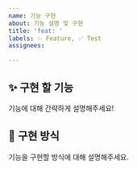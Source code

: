 ```yaml
---
name: 기능 구현
about: 기능 설명 및 구현
title: 'feat: '
labels: ✨ Feature, ✅ Test
assignees: 

---
```


## ✨ 구현 할 기능
기능에 대해 간략하게 설명해주세요!

## 📢 구현 방식
기능을 구현할 방식에 대해 설명해주세요.

<br>

[//]: # (### 📕 래퍼런스)
